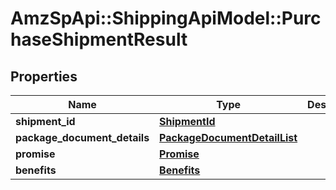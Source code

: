 # AmzSpApi::ShippingApiModel::PurchaseShipmentResult

## Properties
Name | Type | Description | Notes
------------ | ------------- | ------------- | -------------
**shipment_id** | [**ShipmentId**](ShipmentId.md) |  | 
**package_document_details** | [**PackageDocumentDetailList**](PackageDocumentDetailList.md) |  | 
**promise** | [**Promise**](Promise.md) |  | 
**benefits** | [**Benefits**](Benefits.md) |  | [optional] 

